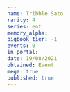 ```yaml
---
name: Tribble Sato
rarity: 4
series: ent
memory_alpha:
bigbook_tier: -1
events: 0
in_portal:
date: 19/08/2021
obtained: Event
mega: true
published: true
---
```



